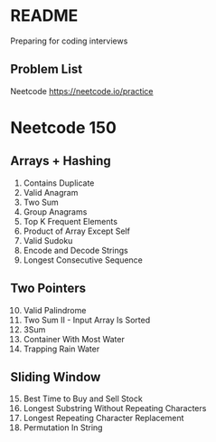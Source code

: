 # README 
Preparing for coding interviews
## Problem List
Neetcode <https://neetcode.io/practice>

# Neetcode 150
## Arrays + Hashing 
1. Contains Duplicate 
2. Valid Anagram 
3. Two Sum 
4. Group Anagrams 
5. Top K Frequent Elements 
6. Product of Array Except Self 
7. Valid Sudoku 
8. Encode and Decode Strings
9. Longest Consecutive Sequence

## Two Pointers 
10. Valid Palindrome 
11. Two Sum II - Input Array Is Sorted 
12. 3Sum 
13. Container With Most Water
14. Trapping Rain Water
## Sliding Window
15. Best Time to Buy and Sell Stock 
16. Longest Substring Without Repeating Characters
17. Longest Repeating Character Replacement
18. Permutation In String